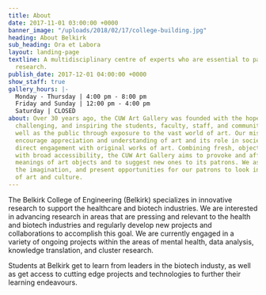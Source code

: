 ```yaml
---
title: About
date: 2017-11-01 03:00:00 +0000
banner_image: "/uploads/2018/02/17/college-building.jpg"
heading: About Belkirk
sub_heading: Ora et Labora
layout: landing-page
textline: A multidisciplinary centre of experts who are essential to patient-oriented
  research.
publish_date: 2017-12-01 04:00:00 +0000
show_staff: true
gallery_hours: |-
  Monday - Thursday | 4:00 pm - 8:00 pm
  Friday and Sunday | 12:00 pm - 4:00 pm
  Saturday | CLOSED
about: Over 30 years ago, the CUW Art Gallery was founded with the hope of educating,
  challenging, and inspiring the students, faculty, staff, and community of CUW as
  well as the public through exposure to the vast world of art. Our mission is to
  encourage appreciation and understanding of art and its role in society through
  direct engagement with original works of art. Combining fresh, object-based scholarship
  with broad accessibility, the CUW Art Gallery aims to provoke and affirm accepted
  meanings of art objects and to suggest new ones to its patrons. We aspire to excite
  the imagination, and present opportunities for our patrons to look into the study
  of art and culture.
---
```


The Belkirk College of Engineering (Belkirk) specializes in innovative research to support the healthcare and biotech industries. We are interested in advancing research in areas that are pressing and relevant to the health and biotech industries and regularly develop new projects and collaborations to accomplish this goal. We are currently engaged in a variety of ongoing projects within the areas of mental health, data analysis, knowledge translation, and cluster research.

Students at Belkirk get to learn from leaders in the biotech industy, as well as get access to cutting edge projects and technologies to further their learning endeavours.

